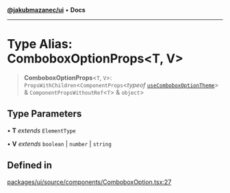 [**@jakubmazanec/ui**](../README.md) • **Docs**

---

# Type Alias: ComboboxOptionProps\<T, V\>

> **ComboboxOptionProps**\<`T`, `V`\>: `PropsWithChildren`\<`ComponentProps`\<_typeof_
> [`useComboboxOptionTheme`](../functions/useComboboxOptionTheme.md)\> &
> `ComponentPropsWithoutRef`\<`T`\> & `object`\>

## Type Parameters

• **T** _extends_ `ElementType`

• **V** _extends_ `boolean` \| `number` \| `string`

## Defined in

[packages/ui/source/components/ComboboxOption.tsx:27](https://github.com/jakubmazanec/tools/blob/2afd81e4680434017b6f838733fd5ccd928cec42/packages/ui/source/components/ComboboxOption.tsx#L27)
